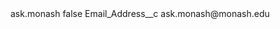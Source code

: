 <?xml version="1.0" encoding="UTF-8"?>
<CustomMetadata xmlns="http://soap.sforce.com/2006/04/metadata" xmlns:xsi="http://www.w3.org/2001/XMLSchema-instance" xmlns:xsd="http://www.w3.org/2001/XMLSchema">
    <label>ask.monash</label>
    <protected>false</protected>
    <values>
        <field>Email_Address__c</field>
        <value xsi:type="xsd:string">ask.monash@monash.edu</value>
    </values>
</CustomMetadata>
